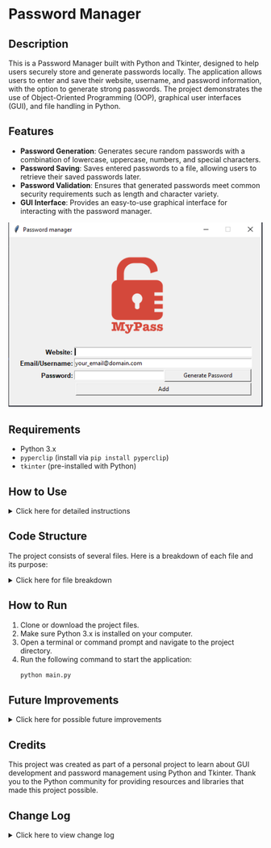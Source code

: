 # Password Manager

## Description

This is a Password Manager built with Python and Tkinter, designed to help users securely store and generate passwords locally. The application allows users to enter and save their website, username, and password information, with the option to generate strong passwords. The project demonstrates the use of Object-Oriented Programming (OOP), graphical user interfaces (GUI), and file handling in Python.

## Features

- **Password Generation**: Generates secure random passwords with a combination of lowercase, uppercase, numbers, and special characters.
- **Password Saving**: Saves entered passwords to a file, allowing users to retrieve their saved passwords later.
- **Password Validation**: Ensures that generated passwords meet common security requirements such as length and character variety.
- **GUI Interface**: Provides an easy-to-use graphical interface for interacting with the password manager.

![Password Manager](Password%20manager_app.PNG)
  
## Requirements

- Python 3.x
- `pyperclip` (install via `pip install pyperclip`)
- `tkinter` (pre-installed with Python)
  
## How to Use

<details>
<summary>Click here for detailed instructions</summary>

1. **Start the Application**:
   - Run the `main.py` script using Python. This will open the password manager GUI.

2. **Input**:
   - **Website**: Enter the website for which you're saving credentials.
   - **Username**: Enter the associated username or email address.
   - **Password**: Enter the password for the website or generate a new one using the "Generate Password" button.

3. **Functionality**:
   - Click the "Generate Password" button to generate a new password, which will automatically be copied to your clipboard.
   - After filling in the details, click the "Add" button to save the credentials to a file (`data.txt`).
   - A confirmation message will show up to verify the saved data.

     ![Confirmation Message](Password%20manager%20confirmation.PNG)

4. **Empty Fields Warning**:
   - If any of the fields (Website, Username, or Password) are left empty and the "Add" button is clicked, a warning message will appear, asking the user to fill in all fields before saving.
  
     ![Warning Message](Password%20manager%20warning.PNG)
     
</details>

## Code Structure

The project consists of several files. Here is a breakdown of each file and its purpose:

<details>
<summary>Click here for file breakdown</summary>

### `main.py`
- **Purpose**: Contains the core logic for the Password Manager app, handling GUI elements, user inputs, and password management.
- **Key Functions**:
  - `__init__(self)`: Initializes the app and sets up the main window, labels, entry boxes, and buttons.
  - `generate_password(self)`: Generates a random password and inserts it into the password entry box.
  - `save(self)`: Saves the entered data (website, username, and password) to a file.
  - `password_validation(self)`: Validates the password to meet security requirements using a regex pattern.

### `constants.py`
- **Purpose**: Stores constant values like the font name used in the app.
  
### `data.txt`
- **Purpose**: Stores the saved website credentials (website, username, and password).

### `logo.png`
- **Purpose**: The image file for the logo that is displayed on the app's GUI.
</details>

## How to Run

1. Clone or download the project files.
2. Make sure Python 3.x is installed on your computer.
3. Open a terminal or command prompt and navigate to the project directory.
4. Run the following command to start the application:
   ```bash
   python main.py
   ```

## Future Improvements

<details>
<summary>Click here for possible future improvements</summary>

- **Improvement 1**: Allow the user to edit or delete saved entries.
- **Improvement 2**: Add a feature to encrypt the saved passwords for better security.
- **Improvement 3**: Implement a password strength checker that gives feedback to the user.
- **Improvement 4**: Allow users to categorize or tag saved passwords for easier organization.
  
</details>

## Credits

This project was created as part of a personal project to learn about GUI development and password management using Python and Tkinter. Thank you to the Python community for providing resources and libraries that made this project possible.

## Change Log

<details>
<summary>Click here to view change log</summary>

### Version 1.0.0
- **Initial Release**: Basic functionality including password generation, saving, and GUI setup.

### Bug Fixes
- Fixed minor GUI layout issues for better visibility.

### Known Issues
- No known issues at this time.

</details>

